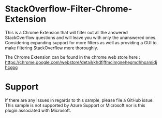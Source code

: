 # StackOverflow-Filter-Chrome-Extension
This is a Chrome Extension that will filter out all the answered StackOverflow questions and will leave you with only the unanswered ones. Considering expanding support for more filters as well as providing a GUI to make filtering StackOverflow more thoroughly.

The Chrome Extension can be found in the chrome web store here : https://chrome.google.com/webstore/detail/khdfjffmcimgnehegmdhhoamidjhcgog

# Support
If there are any issues in regards to this sample, please file a GitHub issue. This sample is not supported by Azure Support or Microsoft nor is this plugin associated with Microsoft. 

